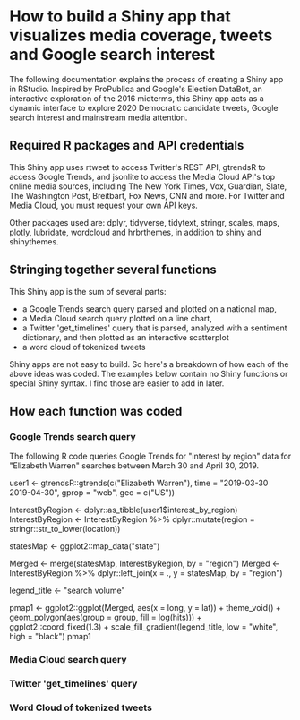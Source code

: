 # How to build a Shiny app that visualizes media coverage, tweets and Google search interest

The following documentation explains the process of creating a Shiny app in RStudio. Inspired by ProPublica and Google's Election DataBot, an interactive exploration of the 2016 midterms, this Shiny app acts as a dynamic interface to explore 2020 Democratic candidate tweets, Google search interest and mainstream media attention. 

## Required R packages and API credentials

This Shiny app uses rtweet to access Twitter's REST API, gtrendsR to access Google Trends, and jsonlite to access the Media Cloud API's top online media sources, including The New York Times, Vox, Guardian, Slate, The Washington Post, Breitbart, Fox News, CNN and more. For Twitter and Media Cloud, you must request your own API keys. 

Other packages used are: dplyr, tidyverse, tidytext, stringr, scales, maps, plotly, lubridate, wordcloud and hrbrthemes, in addition to shiny and shinythemes. 

## Stringing together several functions 

This Shiny app is the sum of several parts: 

* a Google Trends search query parsed and plotted on a national map, 
* a Media Cloud search query plotted on a line chart,
* a Twitter 'get_timelines' query that is parsed, analyzed with a sentiment dictionary, and then plotted as an interactive scatterplot
* a word cloud of tokenized tweets

Shiny apps are not easy to build. So here's a breakdown of how each of the above ideas was coded. The examples below contain no Shiny functions or special Shiny syntax. I find those are easier to add in later. 

## How each function was coded

### Google Trends search query

The following R code queries Google Trends for "interest by region" data for "Elizabeth Warren" searches between March 30 and April 30, 2019.     
 
  user1 <- gtrendsR::gtrends(c("Elizabeth Warren"), time = "2019-03-30 2019-04-30", gprop = "web", geo = c("US"))

  InterestByRegion <- dplyr::as_tibble(user1$interest_by_region)
  InterestByRegion <- InterestByRegion %>% 
    dplyr::mutate(region = stringr::str_to_lower(location))

  statesMap <- ggplot2::map_data("state")

  Merged <- merge(statesMap, InterestByRegion, by = "region")
  Merged <- InterestByRegion %>% dplyr::left_join(x = ., y = statesMap, by = "region")

  legend_title <- "search volume"
  
  pmap1 <- ggplot2::ggplot(Merged, aes(x = long, y = lat)) +
    theme_void() +
    geom_polygon(aes(group = group, 
                     fill = log(hits))) +
    ggplot2::coord_fixed(1.3) +
    scale_fill_gradient(legend_title, low = "white", high = "black")
  pmap1

### Media Cloud search query



### Twitter 'get_timelines' query


### Word Cloud of tokenized tweets




